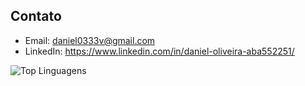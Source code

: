 <!--
## Projetos
- [Projeto 1](link-para-seu-projeto-1) - Breve descrição do projeto.
- [Projeto 2](link-para-seu-projeto-2) - Breve descrição do projeto.
  -->

## Contato
- Email: daniel0333v@gmail.com
- LinkedIn: https://www.linkedin.com/in/daniel-oliveira-aba552251/



<div>
        <img src="https://github-readme-stats.vercel.app/api/top-langs/?username=DDaanieloliv&layout=compact&theme=radical" alt="Top Linguagens">
</div>
 
